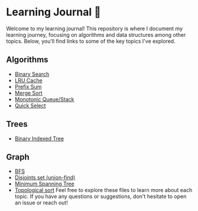 # Learning Journal 📒

Welcome to my learning journal! This repository is where I document my learning journey, focusing on algorithms and data structures among other topics. Below, you'll find links to some of the key topics I've explored.

## Algorithms

- [Binary Search](https://github.com/vup815/learning_journal/blob/main/algorithms/Binary%20Search.md)
- [LRU Cache](https://github.com/vup815/learning_journal/blob/main/algorithms/LRU%20cache.md)
- [Prefix Sum](https://github.com/vup815/learning_journal/blob/main/algorithms/Prefix%20Sum.md)
- [Merge Sort](https://github.com/vup815/learning_journal/blob/main/algorithms/merge%20sort.md)
- [Monotonic Queue/Stack](https://github.com/vup815/learning_journal/blob/main/algorithms/monotonic.md)
- [Quick Select](https://github.com/vup815/learning_journal/blob/main/algorithms/quick%20select.md)

## Trees
- [Binary Indexed Tree](https://github.com/vup815/learning_journal/blob/main/algorithms/tree/Binary%20Indexed%20Tree.md)

## Graph
- [BFS](https://github.com/vup815/learning_journal/blob/main/algorithms/graph/BFS.md)
- [Disjoints set (union-find)](https://github.com/vup815/learning_journal/blob/main/algorithms/graph/Disjoints%20set%20(union-find).md)
- [Minimum Spanning Tree](https://github.com/vup815/learning_journal/blob/main/algorithms/graph/Minimum%20Spanning%20Tree.md)
- [Topological sort](https://github.com/vup815/learning_journal/blob/main/algorithms/graph/Topological%20sort.md)
Feel free to explore these files to learn more about each topic. If you have any questions or suggestions, don't hesitate to open an issue or reach out!
